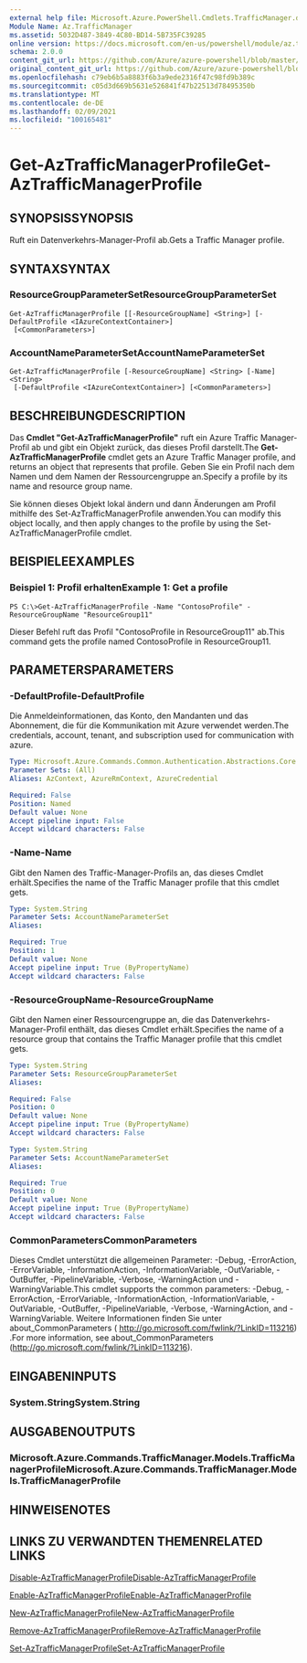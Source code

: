 ```yaml
---
external help file: Microsoft.Azure.PowerShell.Cmdlets.TrafficManager.dll-Help.xml
Module Name: Az.TrafficManager
ms.assetid: 5032D487-3849-4C80-BD14-5B735FC39285
online version: https://docs.microsoft.com/en-us/powershell/module/az.trafficmanager/get-aztrafficmanagerprofile
schema: 2.0.0
content_git_url: https://github.com/Azure/azure-powershell/blob/master/src/TrafficManager/TrafficManager/help/Get-AzTrafficManagerProfile.md
original_content_git_url: https://github.com/Azure/azure-powershell/blob/master/src/TrafficManager/TrafficManager/help/Get-AzTrafficManagerProfile.md
ms.openlocfilehash: c79eb6b5a8883f6b3a9ede2316f47c98fd9b389c
ms.sourcegitcommit: c05d3d669b5631e526841f47b22513d78495350b
ms.translationtype: MT
ms.contentlocale: de-DE
ms.lasthandoff: 02/09/2021
ms.locfileid: "100165481"
---
```

# <span data-ttu-id="f2222-101">Get-AzTrafficManagerProfile</span><span class="sxs-lookup"><span data-stu-id="f2222-101">Get-AzTrafficManagerProfile</span></span>

## <span data-ttu-id="f2222-102">SYNOPSIS</span><span class="sxs-lookup"><span data-stu-id="f2222-102">SYNOPSIS</span></span>
<span data-ttu-id="f2222-103">Ruft ein Datenverkehrs-Manager-Profil ab.</span><span class="sxs-lookup"><span data-stu-id="f2222-103">Gets a Traffic Manager profile.</span></span>

## <span data-ttu-id="f2222-104">SYNTAX</span><span class="sxs-lookup"><span data-stu-id="f2222-104">SYNTAX</span></span>

### <span data-ttu-id="f2222-105">ResourceGroupParameterSet</span><span class="sxs-lookup"><span data-stu-id="f2222-105">ResourceGroupParameterSet</span></span>
```
Get-AzTrafficManagerProfile [[-ResourceGroupName] <String>] [-DefaultProfile <IAzureContextContainer>]
 [<CommonParameters>]
```

### <span data-ttu-id="f2222-106">AccountNameParameterSet</span><span class="sxs-lookup"><span data-stu-id="f2222-106">AccountNameParameterSet</span></span>
```
Get-AzTrafficManagerProfile [-ResourceGroupName] <String> [-Name] <String>
 [-DefaultProfile <IAzureContextContainer>] [<CommonParameters>]
```

## <span data-ttu-id="f2222-107">BESCHREIBUNG</span><span class="sxs-lookup"><span data-stu-id="f2222-107">DESCRIPTION</span></span>
<span data-ttu-id="f2222-108">Das **Cmdlet "Get-AzTrafficManagerProfile"** ruft ein Azure Traffic Manager-Profil ab und gibt ein Objekt zurück, das dieses Profil darstellt.</span><span class="sxs-lookup"><span data-stu-id="f2222-108">The **Get-AzTrafficManagerProfile** cmdlet gets an Azure Traffic Manager profile, and returns an object that represents that profile.</span></span>
<span data-ttu-id="f2222-109">Geben Sie ein Profil nach dem Namen und dem Namen der Ressourcengruppe an.</span><span class="sxs-lookup"><span data-stu-id="f2222-109">Specify a profile by its name and resource group name.</span></span>

<span data-ttu-id="f2222-110">Sie können dieses Objekt lokal ändern und dann Änderungen am Profil mithilfe des Set-AzTrafficManagerProfile anwenden.</span><span class="sxs-lookup"><span data-stu-id="f2222-110">You can modify this object locally, and then apply changes to the profile by using the Set-AzTrafficManagerProfile cmdlet.</span></span>

## <span data-ttu-id="f2222-111">BEISPIELE</span><span class="sxs-lookup"><span data-stu-id="f2222-111">EXAMPLES</span></span>

### <span data-ttu-id="f2222-112">Beispiel 1: Profil erhalten</span><span class="sxs-lookup"><span data-stu-id="f2222-112">Example 1: Get a profile</span></span>
```
PS C:\>Get-AzTrafficManagerProfile -Name "ContosoProfile" -ResourceGroupName "ResourceGroup11"
```

<span data-ttu-id="f2222-113">Dieser Befehl ruft das Profil "ContosoProfile in ResourceGroup11" ab.</span><span class="sxs-lookup"><span data-stu-id="f2222-113">This command gets the profile named ContosoProfile in ResourceGroup11.</span></span>

## <span data-ttu-id="f2222-114">PARAMETERS</span><span class="sxs-lookup"><span data-stu-id="f2222-114">PARAMETERS</span></span>

### <span data-ttu-id="f2222-115">-DefaultProfile</span><span class="sxs-lookup"><span data-stu-id="f2222-115">-DefaultProfile</span></span>
<span data-ttu-id="f2222-116">Die Anmeldeinformationen, das Konto, den Mandanten und das Abonnement, die für die Kommunikation mit Azure verwendet werden.</span><span class="sxs-lookup"><span data-stu-id="f2222-116">The credentials, account, tenant, and subscription used for communication with azure.</span></span>

```yaml
Type: Microsoft.Azure.Commands.Common.Authentication.Abstractions.Core.IAzureContextContainer
Parameter Sets: (All)
Aliases: AzContext, AzureRmContext, AzureCredential

Required: False
Position: Named
Default value: None
Accept pipeline input: False
Accept wildcard characters: False
```

### <span data-ttu-id="f2222-117">-Name</span><span class="sxs-lookup"><span data-stu-id="f2222-117">-Name</span></span>
<span data-ttu-id="f2222-118">Gibt den Namen des Traffic-Manager-Profils an, das dieses Cmdlet erhält.</span><span class="sxs-lookup"><span data-stu-id="f2222-118">Specifies the name of the Traffic Manager profile that this cmdlet gets.</span></span>

```yaml
Type: System.String
Parameter Sets: AccountNameParameterSet
Aliases:

Required: True
Position: 1
Default value: None
Accept pipeline input: True (ByPropertyName)
Accept wildcard characters: False
```

### <span data-ttu-id="f2222-119">-ResourceGroupName</span><span class="sxs-lookup"><span data-stu-id="f2222-119">-ResourceGroupName</span></span>
<span data-ttu-id="f2222-120">Gibt den Namen einer Ressourcengruppe an, die das Datenverkehrs-Manager-Profil enthält, das dieses Cmdlet erhält.</span><span class="sxs-lookup"><span data-stu-id="f2222-120">Specifies the name of a resource group that contains the Traffic Manager profile that this cmdlet gets.</span></span>

```yaml
Type: System.String
Parameter Sets: ResourceGroupParameterSet
Aliases:

Required: False
Position: 0
Default value: None
Accept pipeline input: True (ByPropertyName)
Accept wildcard characters: False
```

```yaml
Type: System.String
Parameter Sets: AccountNameParameterSet
Aliases:

Required: True
Position: 0
Default value: None
Accept pipeline input: True (ByPropertyName)
Accept wildcard characters: False
```

### <span data-ttu-id="f2222-121">CommonParameters</span><span class="sxs-lookup"><span data-stu-id="f2222-121">CommonParameters</span></span>
<span data-ttu-id="f2222-122">Dieses Cmdlet unterstützt die allgemeinen Parameter: -Debug, -ErrorAction, -ErrorVariable, -InformationAction, -InformationVariable, -OutVariable, -OutBuffer, -PipelineVariable, -Verbose, -WarningAction und -WarningVariable.</span><span class="sxs-lookup"><span data-stu-id="f2222-122">This cmdlet supports the common parameters: -Debug, -ErrorAction, -ErrorVariable, -InformationAction, -InformationVariable, -OutVariable, -OutBuffer, -PipelineVariable, -Verbose, -WarningAction, and -WarningVariable.</span></span> <span data-ttu-id="f2222-123">Weitere Informationen finden Sie unter about_CommonParameters ( http://go.microsoft.com/fwlink/?LinkID=113216) .</span><span class="sxs-lookup"><span data-stu-id="f2222-123">For more information, see about_CommonParameters (http://go.microsoft.com/fwlink/?LinkID=113216).</span></span>

## <span data-ttu-id="f2222-124">EINGABEN</span><span class="sxs-lookup"><span data-stu-id="f2222-124">INPUTS</span></span>

### <span data-ttu-id="f2222-125">System.String</span><span class="sxs-lookup"><span data-stu-id="f2222-125">System.String</span></span>

## <span data-ttu-id="f2222-126">AUSGABEN</span><span class="sxs-lookup"><span data-stu-id="f2222-126">OUTPUTS</span></span>

### <span data-ttu-id="f2222-127">Microsoft.Azure.Commands.TrafficManager.Models.TrafficManagerProfile</span><span class="sxs-lookup"><span data-stu-id="f2222-127">Microsoft.Azure.Commands.TrafficManager.Models.TrafficManagerProfile</span></span>

## <span data-ttu-id="f2222-128">HINWEISE</span><span class="sxs-lookup"><span data-stu-id="f2222-128">NOTES</span></span>

## <span data-ttu-id="f2222-129">LINKS ZU VERWANDTEN THEMEN</span><span class="sxs-lookup"><span data-stu-id="f2222-129">RELATED LINKS</span></span>

[<span data-ttu-id="f2222-130">Disable-AzTrafficManagerProfile</span><span class="sxs-lookup"><span data-stu-id="f2222-130">Disable-AzTrafficManagerProfile</span></span>](./Disable-AzTrafficManagerProfile.md)

[<span data-ttu-id="f2222-131">Enable-AzTrafficManagerProfile</span><span class="sxs-lookup"><span data-stu-id="f2222-131">Enable-AzTrafficManagerProfile</span></span>](./Enable-AzTrafficManagerProfile.md)

[<span data-ttu-id="f2222-132">New-AzTrafficManagerProfile</span><span class="sxs-lookup"><span data-stu-id="f2222-132">New-AzTrafficManagerProfile</span></span>](./New-AzTrafficManagerProfile.md)

[<span data-ttu-id="f2222-133">Remove-AzTrafficManagerProfile</span><span class="sxs-lookup"><span data-stu-id="f2222-133">Remove-AzTrafficManagerProfile</span></span>](./Remove-AzTrafficManagerProfile.md)

[<span data-ttu-id="f2222-134">Set-AzTrafficManagerProfile</span><span class="sxs-lookup"><span data-stu-id="f2222-134">Set-AzTrafficManagerProfile</span></span>](./Set-AzTrafficManagerProfile.md)


